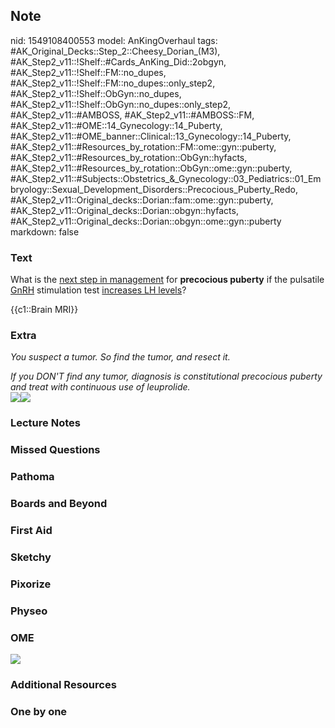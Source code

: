 ## Note
nid: 1549108400553
model: AnKingOverhaul
tags: #AK_Original_Decks::Step_2::Cheesy_Dorian_(M3), #AK_Step2_v11::!Shelf::#Cards_AnKing_Did::2obgyn, #AK_Step2_v11::!Shelf::FM::no_dupes, #AK_Step2_v11::!Shelf::FM::no_dupes::only_step2, #AK_Step2_v11::!Shelf::ObGyn::no_dupes, #AK_Step2_v11::!Shelf::ObGyn::no_dupes::only_step2, #AK_Step2_v11::#AMBOSS, #AK_Step2_v11::#AMBOSS::FM, #AK_Step2_v11::#OME::14_Gynecology::14_Puberty, #AK_Step2_v11::#OME_banner::Clinical::13_Gynecology::14_Puberty, #AK_Step2_v11::#Resources_by_rotation::FM::ome::gyn::puberty, #AK_Step2_v11::#Resources_by_rotation::ObGyn::hyfacts, #AK_Step2_v11::#Resources_by_rotation::ObGyn::ome::gyn::puberty, #AK_Step2_v11::#Subjects::Obstetrics_&_Gynecology::03_Pediatrics::01_Embryology::Sexual_Development_Disorders::Precocious_Puberty_Redo, #AK_Step2_v11::Original_decks::Dorian::fam::ome::gyn::puberty, #AK_Step2_v11::Original_decks::Dorian::obgyn::hyfacts, #AK_Step2_v11::Original_decks::Dorian::obgyn::ome::gyn::puberty
markdown: false

### Text
What is the <u>next step in management</u> for <b>precocious
puberty</b> if the pulsatile <u>GnRH</u> stimulation test
<u>increases LH levels</u>?
<div>
  {{c1::Brain MRI}}
</div>

### Extra
<i>You suspect a tumor. So find the tumor, and resect it.</i>
<div>
  <i>If you DON'T find any tumor, diagnosis is constitutional
  precocious puberty and treat with continuous use of
  leuprolide.</i>
</div>
<div>
  <i><img src="paste-65850438582273.jpg"><img src=
  "paste-37873021616964.jpg"></i>
</div>

### Lecture Notes


### Missed Questions


### Pathoma


### Boards and Beyond


### First Aid


### Sketchy


### Pixorize


### Physeo


### OME
<div class="ome-widget">
  <a href=
  "https://onlinemeded.org/spa/gynecology/puberty/acquire?ref=anki">
  <img src="_OME_AnkiFlashcards_Lesson_1.png"></a>
</div>

### Additional Resources


### One by one

